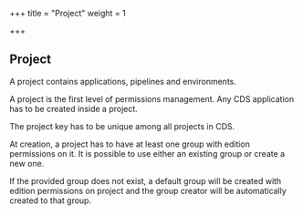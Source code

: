 +++
title = "Project"
weight = 1

+++

## Project

A project contains applications, pipelines and environments.

A project is the first level of permissions management. Any CDS application has to be created inside a project.

The project key has to be unique among all projects in CDS.

At creation, a project has to have at least one group with edition permissions on it. It is possible to use either an existing group or create a new one.

If the provided group does not exist, a default group will be created with edition permissions on project and the group creator will be automatically created to that group.

